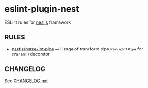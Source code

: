 # eslint-plugin-nest
ESLint rules for [nestjs](https://github.com/nestjs/nest) framework

## RULES
* [nestjs/parse-int-pipe](docs/rules/parse-int-pipe.md) — Usage of transform pipe `ParseIntPipe` for `@Param()` decorator

## CHANGELOG
See [CHANGELOG.md](CHANGELOG.md)
